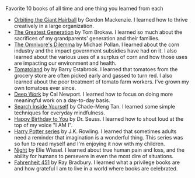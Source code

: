 Favorite 10 books of all time and one thing you learned from each

* [Orbiting the Giant Hairball](http://amzn.to/2qjGBQq) by Gordon Mackenzie. I learned how to thrive creatively in a large organization.
* [The Greatest Generation](http://amzn.to/2qLk7HE) by Tom Brokaw. I learned so much about the sacrifices of my grandparents' generation and their families.
* [The Omnivore's Dilemma](http://amzn.to/2peB0dH) by Michael Pollan. I learned about the corn industry and the impact government subsidies have had on it. I also learned about the various uses of a surplus of corn and how those uses are impacting our environment and health.
* [Tomatoland](http://amzn.to/2q0jdo3) by by Barry Estabrook. I learned that tomatoes from the grocery store are often picked early and gassed to turn red. I also learned about the poor treatment of tomato farm workers. I've grown my own tomatoes ever since.
* [Deep Work](http://amzn.to/2q0rUyp) by Cal Newport. I learned how to focus on doing more meaningful work on a day-to-day basis.
* [Search Inside Yourself](http://amzn.to/2q0nqrC) by Chade-Meng Tan. I learned some simple techniques for everyday mindfulness.
* [Happy Birthday to You](http://amzn.to/2peFIZe) by Dr. Seuss. I learned how to shout loud at the top of my voice "I AM I".
* [Harry Potter series](http://amzn.to/2qk7mUL) by J.K. Rowling. I learned that sometimes adults need a reminder that imagination is a wonderful thing. This series was so fun to read myself and I'm enjoying it now with my children.
* [Night](http://amzn.to/2q0GYfL) by Elie Wiesel. I learned about true human pain and loss, and the ability for humans to persevere in even the most dire of situations.
* [Fahrenheit 451](http://amzn.to/2q0tPDf) by Ray Bradbury. I learned what a privilege books are and how grateful I am to live in a world where books are celebrated.
